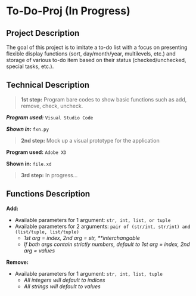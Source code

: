 # To-Do-Proj (In Progress)

## Project Description
The goal of this project is to imitate a to-do list with a focus on presenting flexible display functions (sort, day/month/year, multilevels, etc.) and storage of various to-do item based on their status (checked/unchecked, special tasks, etc.). 


## Technical Description

> **1st step:** Program bare codes to show basic functions such as add, remove, check, uncheck.

***Program used:*** `Visual Studio Code`

***Shown in:*** `fxn.py`


> **2nd step:** Mock up a visual prototype for the application

**Program used:** `Adobe XD`

**Shown in:** `file.xd`

> **3rd step:** In progress...


## Functions Description

**Add:**
- Available parameters for 1 argument: `str, int, list, or tuple`
- Available parameters for 2 arguments: `pair of (str/int, str/int) and (list/tuple, list/tuple)`
    - _1st arg = index, 2nd arg = str, **interchangable_
    - _If both args contain strictly numbers, default to 1st arg = index, 2nd arg = values_

**Remove:**
- Available parameters for 1 argument: `str, int, list, tuple`
    - _All integers will default to indices_
    - _All strings will default to values_
